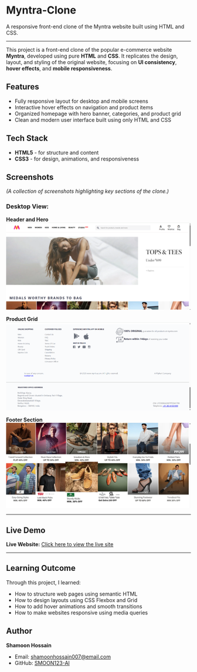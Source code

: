 # Myntra-Clone

A responsive front-end clone of the Myntra website built using HTML and CSS.

---

This project is a front-end clone of the popular e-commerce website **Myntra**, developed using pure **HTML** and **CSS**. It replicates the design, layout, and styling of the original website, focusing on **UI consistency**, **hover effects**, and **mobile responsiveness**.

## Features

- Fully responsive layout for desktop and mobile screens
- Interactive hover effects on navigation and product items
- Organized homepage with hero banner, categories, and product grid
- Clean and modern user interface built using only HTML and CSS

## Tech Stack

- **HTML5** - for structure and content
- **CSS3** - for design, animations, and responsiveness

## Screenshots

*(A collection of screenshots highlighting key sections of the clone.)*

### Desktop View:

**Header and Hero**
![Myntra Clone Header and Hero Section](images/homepage-hero.png)

**Product Grid**
![Myntra Clone Product Collection Grid](images/homepage-products.png)

**Footer Section**
![Myntra Clone Footer and Contact Information](images/homepage-footer.png)

---

## Live Demo

**Live Website:** [Click here to view the live site](https://smoon123-ai.github.io/myntra-clone/)

---

## Learning Outcome

Through this project, I learned:
- How to structure web pages using semantic HTML
- How to design layouts using CSS Flexbox and Grid
- How to add hover animations and smooth transitions
- How to make websites responsive using media queries

## Author

**Shamoon Hossain**

- Email: shamoonhossain007@email.com
- GitHub: [SMOON123-AI](https://github.com/SMOON123-AI)
